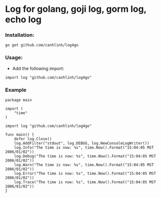 # Log for golang, goji log, gorm log, echo log

### Installation:
```
go get github.com/canhlinh/log4go
```

### Usage:
- Add the following import:
```
import log "github.com/canhlinh/log4go"
```

### Example
```
package main

import (
	"time"
)

import log "github.com/canhlinh/log4go"

func main() {
	defer log.Close()
	log.AddFilter("stdout", log.DEBUG, log.NewConsoleLogWriter())
	log.Info("The time is now: %s", time.Now().Format("15:04:05 MST 2006/01/02"))
	log.Debug("The time is now: %s", time.Now().Format("15:04:05 MST 2006/01/02"))
	log.Warn("The time is now: %s", time.Now().Format("15:04:05 MST 2006/01/02"))
	log.Error("The time is now: %s", time.Now().Format("15:04:05 MST 2006/01/02"))
	log.Trace("The time is now: %s", time.Now().Format("15:04:05 MST 2006/01/02"))
}

```